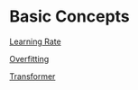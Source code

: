 # Basic Concepts

[Learning Rate](https://github.com/MohsenEbrahimi86/ml-notes/blob/main/concepts/learning-rate.md)

[Overfitting](https://github.com/MohsenEbrahimi86/ml-notes/blob/main/concepts/overfitting.md)

[Transformer](https://github.com/MohsenEbrahimi86/ml-notes/blob/main/concepts/transformer.md)
